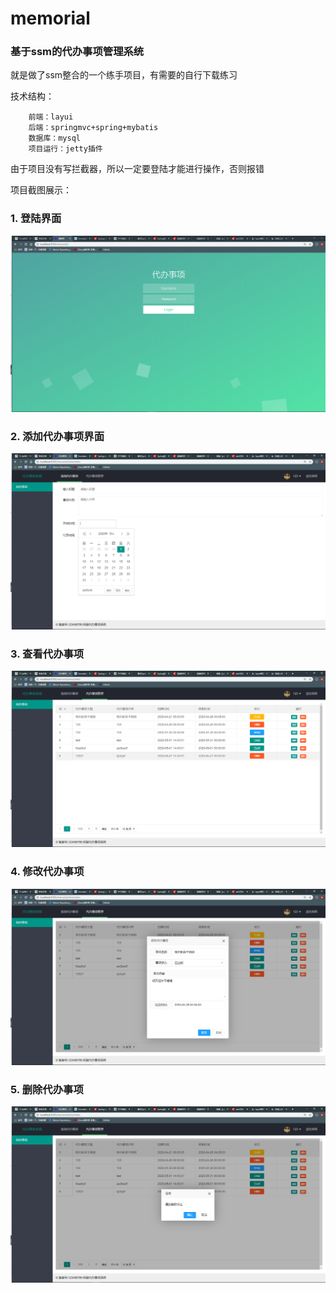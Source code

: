 # memorial
### 基于ssm的代办事项管理系统

就是做了ssm整合的一个练手项目，有需要的自行下载练习

技术结构：
```
    前端：layui
    后端：springmvc+spring+mybatis
    数据库：mysql
    项目运行：jetty插件
``` 
由于项目没有写拦截器，所以一定要登陆才能进行操作，否则报错

项目截图展示：

### 1. 登陆界面
![](img/图片1.png)

### 2. 添加代办事项界面
![](img/图片2.png)

### 3. 查看代办事项
![](img/图片3.png)

### 4. 修改代办事项
![](img/图片4.png)

### 5. 删除代办事项
![](img/图片5.png)